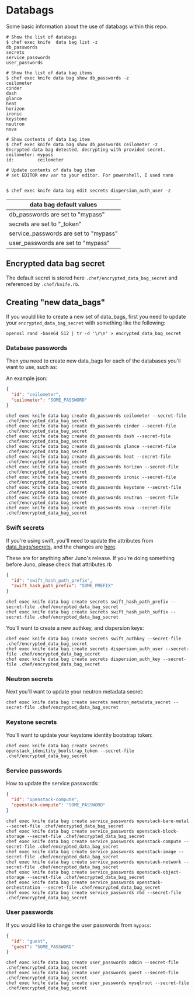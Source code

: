 # Databags

Some basic information about the use of databags within this repo.

```
# Show the list of databags
$ chef exec knife  data bag list -z
db_passwords
secrets
service_passwords
user_passwords

# Show the list of data bag items
$ chef exec knife data bag show db_passwords -z
ceilometer
cinder
dash
glance
heat
horizon
ironic
keystone
neutron
nova

# Show contents of data bag item
$ chef exec knife data bag show db_passwords ceilometer -z
Encrypted data bag detected, decrypting with provided secret.
ceilometer: mypass
id:         ceilometer

# Update contents of data bag item
# set EDITOR env var to your editor. For powershell, I used nano


$ chef exec knife data bag edit secrets dispersion_auth_user -z
```

| data bag default values |
| ----------------------- |
| db_passwords are set to "mypass" |
| secrets are set to "<key>_token" |
| service_passwords are set to "mypass" |
| user_passwords are set to "mypass" |

## Encrypted data bag secret
The default secret is stored here `.chef/encrypted_data_bag_secret`
and referenced by `.chef/knife.rb`.

## Creating "new data_bags"

If you would like to create a new set of data_bags, first you need to update your `encrypted_data_bag_secret` with something like the following:

```
openssl rand -base64 512 | tr -d '\r\n' > encrypted_data_bag_secret
```

### Database passwords

Then you need to create new data_bags for each of the databases you'll want to use, such as:

An example json:
```json
{
  "id": "ceilometer",
  "ceilometer": "SOME_PASSWORD"
}
```

```
chef exec knife data bag create db_passwords ceilometer --secret-file .chef/encrypted_data_bag_secret
chef exec knife data bag create db_passwords cinder --secret-file .chef/encrypted_data_bag_secret
chef exec knife data bag create db_passwords dash --secret-file .chef/encrypted_data_bag_secret
chef exec knife data bag create db_passwords glance --secret-file .chef/encrypted_data_bag_secret
chef exec knife data bag create db_passwords heat --secret-file .chef/encrypted_data_bag_secret
chef exec knife data bag create db_passwords horizon --secret-file .chef/encrypted_data_bag_secret
chef exec knife data bag create db_passwords ironic --secret-file .chef/encrypted_data_bag_secret
chef exec knife data bag create db_passwords keystone --secret-file .chef/encrypted_data_bag_secret
chef exec knife data bag create db_passwords neutron --secret-file .chef/encrypted_data_bag_secret
chef exec knife data bag create db_passwords nova --secret-file .chef/encrypted_data_bag_secret
```

### Swift secrets

If you're using swift, you'll need to update the attributes from [data_bags/secrets](data_bags/secrets), and the changes are [here](https://github.com/openstack/cookbook-openstack-object-storage/blob/master/README.md#attributes).

These are for anything after Juno's release. If you're doing something before Juno, please check that attributes.rb

```json
{
  "id": "swift_hash_path_prefix",
  "swift_hash_path_prefix": "SOME_PREFIX"
}
```

```
chef exec knife data bag create secrets swift_hash_path_prefix --secret-file .chef/encrypted_data_bag_secret
chef exec knife data bag create secrets swift_hash_path_suffix --secret-file .chef/encrypted_data_bag_secret
```

You'll want to create a new authkey, and dispersion keys:

```
chef exec knife data bag create secrets swift_authkey --secret-file .chef/encrypted_data_bag_secret
chef exec knife data bag create secrets dispersion_auth_user --secret-file .chef/encrypted_data_bag_secret
chef exec knife data bag create secrets dispersion_auth_key --secret-file .chef/encrypted_data_bag_secret
```

### Neutron secrets

Next you'll want to update your neutron metadata secret:

```
chef exec knife data bag create secrets neutron_metadata_secret --secret-file .chef/encrypted_data_bag_secret
```

### Keystone secrets

You'll want to update your keystone identity bootstrap token:

```
chef exec knife data bag create secrets openstack_idenitity_bootstrap_token --secret-file .chef/encrypted_data_bag_secret
```

### Service passwords

How to update the service passwords:

```json
{
  "id": "openstack-compute",
  "openstack-compute": "SOME_PASSWORD"
}
```

```
chef exec knife data bag create service_passwords openstack-bare-metal --secret-file .chef/encrypted_data_bag_secret
chef exec knife data bag create service_passwords openstack-block-storage --secret-file .chef/encrypted_data_bag_secret
chef exec knife data bag create service_passwords openstack-compute --secret-file .chef/encrypted_data_bag_secret
chef exec knife data bag create service_passwords openstack-image --secret-file .chef/encrypted_data_bag_secret
chef exec knife data bag create service_passwords openstack-network --secret-file .chef/encrypted_data_bag_secret
chef exec knife data bag create service_passwords openstack-object-storage --secret-file .chef/encrypted_data_bag_secret
chef exec knife data bag create service_passwords openstack-orchestration --secret-file .chef/encrypted_data_bag_secret
chef exec knife data bag create service_passwords rbd --secret-file .chef/encrypted_data_bag_secret
```

### User passwords

If you would like to change the user passwords from `mypass`:

```json
{
  "id": "guest",
  "guest": "SOME_PASSWORD"
}
```

```
chef exec knife data bag create user_passwords admin --secret-file .chef/encrypted_data_bag_secret
chef exec knife data bag create user_passwords guest --secret-file .chef/encrypted_data_bag_secret
chef exec knife data bag create user_passwords mysqlroot --secret-file .chef/encrypted_data_bag_secret
```
